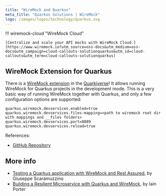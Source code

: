 ```yaml
---
title: "WireMock and Quarkus"
meta_title: "Quarkus Solutions | WireMock"
logo: /images/logos/technology/quarkus.svg
---
```


!!! wiremock-cloud "WireMock Cloud"

    [Centralize and scale your API mocks with WireMock Cloud.](https://www.wiremock.io?utm_source=oss-docs&utm_medium=oss-docs&utm_campaign=cloud-callouts-solutionquarkus&utm_id=cloud-callouts&utm_term=cloud-callouts-solutionquarkus)


## WireMock Extension for Quarkus

There is a [WireMock extension](https://github.com/quarkiverse/quarkus-wiremock) in the
[Quarkiverse](https://quarkiverse.io/)!
It allows running WireMock for Quarkus projects in the development mode.
This is a very basic way of running WireMock together with Quarkus,
and only a few configuration options are supported:

```properties
quarkus.wiremock.devservices.enabled=true
quarkus.wiremock.devservices.files-mapping=<path to wiremock root dir with mappings and __files folders>
quarkus.wiremock.devservices.port=8089
quarkus.wiremock.devservices.reload=true
```

References:

- [GitHub Repository](https://github.com/quarkiverse/quarkus-wiremock)

## More info

- [Testing a Quarkus application with WireMock and Rest Assured](https://www.youtube.com/watch?v=DzBGZpdWnT8),
  by Giuseppe Scaramuzzino
- [Building a Resilient Microservice with Quarkus and WireMock](https://levelup.gitconnected.com/building-a-resilient-microservice-with-quarkus-and-wiremock-de59b2a4fac7),
  by Iain Porter
